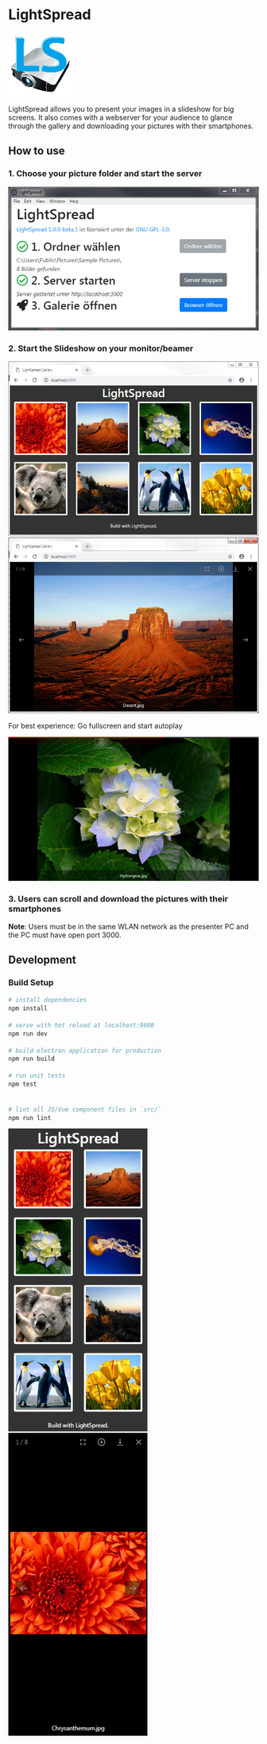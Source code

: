 # LightSpread

![](img/lightspread-128.png)

LightSpread allows you to present your images in a slideshow for big screens. It also comes with a webserver for your audience to glance through the gallery and downloading your pictures with their smartphones.

## How to use

### 1. Choose your picture folder and start the server

![](img/LightSpread-3.png)

### 2. Start the Slideshow on your monitor/beamer

![](img/LightSpread-gallery.png)
![](img/LightSpread-lightgallery.png)

For best experience: Go fullscreen and start autoplay

![](img/LightSpread-lightgallery-autoplay.png)

### 3. Users can scroll and download the pictures with their smartphones

**Note**: Users must be in the same WLAN network as the presenter PC and the PC must have open port 3000.

## Development

### Build Setup

``` bash
# install dependencies
npm install

# serve with hot reload at localhost:9080
npm run dev

# build electron application for production
npm run build

# run unit tests
npm test


# lint all JS/Vue component files in `src/`
npm run lint

```

![](img/LightSpread-gallery-mobile.png)
![](img/LightSpread-lightgallery-mobile.png)
